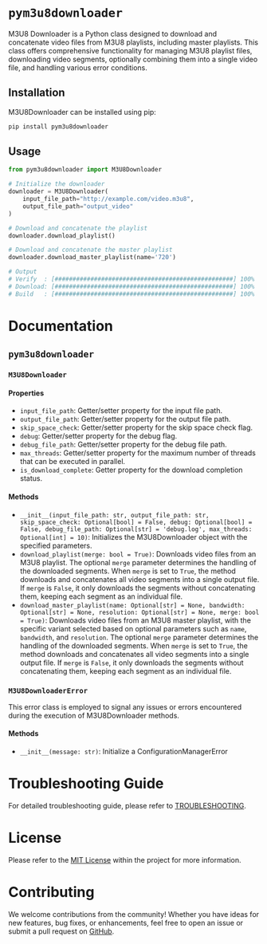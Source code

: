 # `pym3u8downloader`

M3U8 Downloader is a Python class designed to download and concatenate video files from M3U8 playlists, including master
playlists. This class offers comprehensive functionality for managing M3U8 playlist files, downloading video segments,
optionally combining them into a single video file, and handling various error conditions.

## Installation

M3U8Downloader can be installed using pip:

```bash
pip install pym3u8downloader
```

## Usage

````python
from pym3u8downloader import M3U8Downloader

# Initialize the downloader
downloader = M3U8Downloader(
    input_file_path="http://example.com/video.m3u8",
    output_file_path="output_video"
)

# Download and concatenate the playlist
downloader.download_playlist()

# Download and concatenate the master playlist
downloader.download_master_playlist(name='720')

# Output
# Verify  : [##################################################] 100%
# Download: [##################################################] 100%
# Build   : [##################################################] 100%
````

# Documentation

## `pym3u8downloader`

### `M3U8Downloader`

#### Properties

- `input_file_path`: Getter/setter property for the input file path.
- `output_file_path`: Getter/setter property for the output file path.
- `skip_space_check`: Getter/setter property for the skip space check flag.
- `debug`: Getter/setter property for the debug flag.
- `debug_file_path`: Getter/setter property for the debug file path.
- `max_threads`: Getter/setter property for the maximum number of threads that can be executed in parallel.
- `is_download_complete`: Getter property for the download completion status.

#### Methods

- `__init__(input_file_path: str, output_file_path: str, skip_space_check: Optional[bool] = False, debug: Optional[bool] = False, debug_file_path: Optional[str] = 'debug.log', max_threads: Optional[int] = 10)`:
  Initializes the M3U8Downloader object with the specified parameters.
- `download_playlist(merge: bool = True)`: Downloads video files from an M3U8 playlist. The optional `merge`
  parameter determines the handling of the downloaded segments. When `merge` is set to `True`, the method downloads and
  concatenates all video segments into a single output file. If `merge` is `False`, it only downloads the segments
  without concatenating them, keeping each segment as an individual file.
- `download_master_playlist(name: Optional[str] = None, bandwidth: Optional[str] = None, resolution: Optional[str] = None, merge: bool = True)`:
  Downloads video files from an M3U8 master playlist, with the specific variant selected based on optional parameters
  such as `name`, `bandwidth`, and `resolution`. The optional `merge` parameter determines the handling of the
  downloaded segments. When `merge` is set to `True`, the method downloads and concatenates all video segments into a
  single output file. If `merge` is `False`, it only downloads the segments without concatenating them, keeping each
  segment as an individual file.

### `M3U8DownloaderError`

This error class is employed to signal any issues or errors encountered during the execution of M3U8Downloader methods.

#### Methods

- `__init__(message: str)`: Initialize a ConfigurationManagerError

# Troubleshooting Guide

For detailed troubleshooting guide, please refer to [TROUBLESHOOTING](TROUBLESHOOTING.md).

# License

Please refer to the [MIT License](LICENSE) within the project for more information.

# Contributing

We welcome contributions from the community! Whether you have ideas for new features, bug fixes, or enhancements, feel
free to open an issue or submit a pull request on [GitHub](https://github.com/coldsofttech/pym3u8downloader).